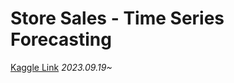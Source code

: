 
# Store Sales - Time Series Forecasting
[Kaggle Link](https://www.kaggle.com/competitions/store-sales-time-series-forecasting)
_2023.09.19~_

